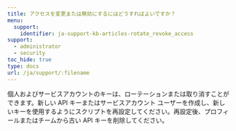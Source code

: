 ```yaml
---
title: アクセスを変更または無効にするにはどうすればよいですか？
menu:
  support:
    identifier: ja-support-kb-articles-rotate_revoke_access
support:
  - administrator
  - security
toc_hide: true
type: docs
url: /ja/support/:filename
---
```

個人およびサービスアカウントのキーは、ローテーションまたは取り消すことができます。新しい API キーまたはサービスアカウント ユーザーを作成し、新しいキーを使用するようにスクリプトを再設定してください。再設定後、プロフィールまたはチームから古い API キーを削除してください。